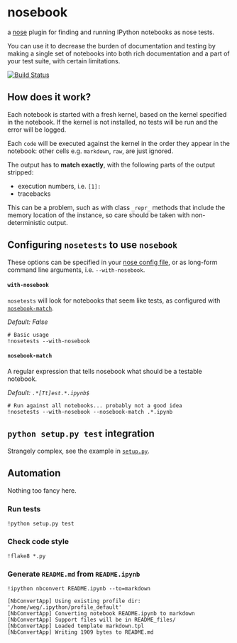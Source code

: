 
# nosebook

a [nose](http://nose.readthedocs.org/) plugin for finding and running IPython notebooks as nose tests.

You can use it to decrease the burden of documentation and testing by making a single set of notebooks into both rich documentation and a part of your test suite, with certain limitations.


[![Build Status][svg]][status]

[svg]: https://travis-ci.org/bollwyvl/nosebook.svg?branch=master
[status]: https://travis-ci.org/bollwyvl/nosebook

## How does it work?
Each notebook is started with a fresh kernel, based on the kernel specified in the notebook. If the kernel is not installed, no tests will be run and the error will be logged.

Each `code` will be executed against the kernel in the order they appear in the notebook: other cells e.g. `markdown`, `raw`, are just ignored.

The output has to __match exactly__, with the following parts of the output stripped:
- execution numbers, i.e. `[1]:`
- tracebacks

This can be a problem, such as with class `_repr_` methods that include the memory location of the instance, so care should be taken with non-deterministic output.

## Configuring `nosetests` to use `nosebook`
These options can be specified in your [nose config file](./.noserc), or as long-form command line arguments, i.e. `--with-nosebook`.

#### `with-nosebook`
`nosetests` will look for notebooks that seem like tests, as configured with [`nosebook-match`](#nosebook-match). 

_Default: False_


    # Basic usage
    !nosetests --with-nosebook

#### `nosebook-match`
A regular expression that tells nosebook what should be a testable notebook.

_Default: `.*[Tt]est.*.ipynb$`_



    # Run against all notebooks... probably not a good idea
    !nosetests --with-nosebook --nosebook-match .*.ipynb

## `python setup.py test` integration
Strangely complex, see the example in [`setup.py`](./setup.py).

## Automation
Nothing too fancy here.

### Run tests


    !python setup.py test

### Check code style


    !flake8 *.py

### Generate `README.md` from `README.ipynb`


    !ipython nbconvert README.ipynb --to=markdown

    [NbConvertApp] Using existing profile dir: '/home/weg/.ipython/profile_default'
    [NbConvertApp] Converting notebook README.ipynb to markdown
    [NbConvertApp] Support files will be in README_files/
    [NbConvertApp] Loaded template markdown.tpl
    [NbConvertApp] Writing 1909 bytes to README.md



    
